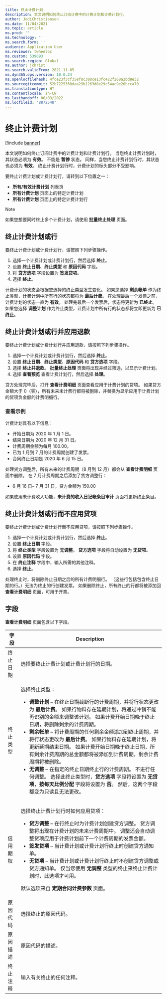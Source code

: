 ```yaml
---
title: 终止计费计划
description: 本文说明如何终止订阅计费中的计费计划和计费计划行。
author: JodiChristiansen
ms.date: 11/04/2021
ms.topic: article
ms.prod: ''
ms.technology: ''
ms.search.form: ''
audience: Application User
ms.reviewer: twheeloc
ms.custom: 539093
ms.search.region: Global
ms.author: jchrist
ms.search.validFrom: 2021-11-05
ms.dyn365.ops.version: 10.0.24
ms.openlocfilehash: 4fce23f3cf35ef8c388ce13fc422f268a2bd8e32
ms.sourcegitcommit: 52b7225350daa29b1263d8e29c54ac9e20bcca70
ms.translationtype: HT
ms.contentlocale: zh-CN
ms.lasthandoff: 06/03/2022
ms.locfileid: "8872548"
---
```

# <a name="terminate-billing-schedules"></a>终止计费计划

[!include [banner](../includes/banner.md)]

本文说明如何终止订阅计费中的计费计划和计费计划行。 当您终止计费计划时，其状态必须为 **有效**。 不能是 **暂停** 状态。 同样，当您终止计费计划行时，其状态也必须为 **有效**。 终止计费计划行时，计费计划的标头部分不受影响。

要终止计费计划或计费计划行，请转到以下位置之一：

- **所有/有效计费计划** 列表页
- **所有计费计划** 页面上的特定计费计划
- **所有计费计划** 页面上的特定计费计划行

> [!NOTE]
> 如果您想要同时终止多个计费计划，请使用 **批量终止处理** 页面。

## <a name="terminate-a-billing-schedule-or-line"></a>终止计费计划或行

要终止计费计划或计费计划行，请按照下列步骤操作。

1. 选择一个计费计划或计费计划行，然后选择 **终止**。 
2. 设置 **终止日期**、**终止类型** 和 **原因代码** 字段。
3. 将 **贷方选项** 字段设置为 **签发贷项**。
4. 选择 **终止**。

计费计划的状态会根据您选择的终止类型发生变化。 如果您选择 **剩余帐单** 作为终止类型，计费计划中所有行的状态都将为 **最后计费**。 在处理最后一个发票之前，计费计划的状态一直为 **有效**。 处理完最后一个发票后，状态将更新为 **已终止**。 如果您选择 **调整计划** 作为终止类型，计费计划中所有行的状态都将立即更新为 **已终止**。

## <a name="terminate-a-billing-schedule-or-line-and-apply-a-refund"></a>终止计费计划或行并应用退款

要终止计费计划或计费计划行并应用退款，请按照下列步骤操作。

1. 选择一个计费计划或计费计划行，然后选择 **终止**。
2. 设置 **终止日期**、**终止类型**、**原因代码** 和 **贷方选项** 字段。
3. 选择 **终止并退款**。 **批量终止处理** 页面将出现并经过筛选，以显示计费计划。
4. 选择 **查看预览** 查看计费计划行，然后选择 **处理**。

贷方处理完毕后，打开 **查看计费明细** 页面查看应用于计费计划的贷项。 如果贷方金额大于 0（零），所有未来未计费行都将被删除，并替换为显示应用于计费计划的贷项负金额的计费明细行。

### <a name="view-example"></a>查看示例

计费计划具有以下信息：

- 开始日期为 2020 年 1 月 1 日。
- 结束日期为 2020 年 12 月 31 日。
- 计费周期金额为每月 100.00。
- 已为 1 月到 7 月的计费周期创建了发票。
- 合同终止日期是 2020 年 6 月 15 日。

处理贷方调整后，所有未来的计费周期（8 月到 12 月）都会从 **查看计费明细** 页面中删除。 在 7 月计费周期之后添加了贷方调整行：

- 6 月 16 日– 7 月 31 日，贷方金额为 150.00

如果使用未计费收入功能，**未计费的收入日记帐条目审计** 页面将更新终止条目。

## <a name="terminate-a-billing-schedule-or-line-without-applying-a-credit"></a>终止计费计划或行而不应用贷项

要终止计费计划或计费计划行而不应用贷项，请按照下列步骤操作。

1. 选择一个计费计划或计费计划行，然后选择 **终止**。
2. 设置 **终止日期** 字段。
3. 将 **终止类型** 字段设置为 **无调整**。 **贷方选项** 字段将自动设置为 **无贷项**。
3. 设置 **原因代码** 字段。
4. 在 **终止注释** 字段中，输入所需的其他注释。
5. 选择 **终止**。 

处理终止时，将删除终止日期之后的所有计费明细行。 （这些行包括包含终止日期的行。）无法为终止的行创建发票。 如果删除终止，所有终止的行都将被添加回 **查看计费明细** 页面，可用于开票。

## <a name="fields"></a>字段

**查看计费明细** 页面包含以下字段。

| 字段 | Description |
|-------|-------------| 
| 终止日期 | 选择要终止计费计划或计费计划行的日期。 |
| 终止类型 | <p>选择终止类型：</p><ul><li>**调整计划** – 在终止日期截断行的计费周期，并将行状态更改为 **最后计费**。 如果行物料存在延期计划，将通过冲销不能再识别的金额来调整该计划。 如果计费开始日期晚于终止日期，将删除剩余的计费周期。</li><li>**剩余帐单** – 将计费周期的任何剩余金额添加到终止周期，并将行状态更改为 **最后计费**。 如果行物料存在延期计划，将更新延期结束日期。 如果计费开始日期晚于终止日期，所有剩余计费周期的总金额都将被添加到计费周期，剩余计费周期将被删除。</li><li>**无调整** – 在指定的终止日期终止行的计费周期。 不进行任何调整。 选择此终止类型时，**贷方选项** 字段将设置为 **无贷项**，**按每天比例分配** 字段将设置为 **否**。 然后，这两个字段都变为只读且无法更改。</li></ul> |
| 信用期权 | <p>选择终止计费计划行时如何应用贷项：</p><ul><li>**贷方调整** – 在行终止时为计费计划创建贷方调整。 贷方调整将出现在计费计划的未来计费周期中。 调整还会自动调整贷项应用于计费计划前下一个计费周期的发票金额。</li><li>**签发贷项** – 当计费计划或计费计划行终止时创建贷方通知单。</li><li>**无贷项** – 当计费计划或计费计划行终止时不创建贷方调整或贷方通知单。 仅当您使用 **无调整** 类型的终止来终止计费计划时，此选项才可用。</li></ul><p>默认选项来自 **定期合同计费参数** 页面。</p> |
| 原因代码 | 选择终止的原因代码。 |
| 原因描述 | 原因代码的描述。 |
| 终止注释 | 输入有关终止的任何注释。 |

<!--## Additional information-->
